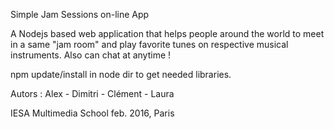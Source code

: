 Simple Jam Sessions on-line App

A Nodejs based web application that helps people around the world to meet in a same "jam room" and play favorite tunes on respective musical instruments. Also can chat at anytime !

npm update/install in node dir to get needed libraries.

Autors : Alex - Dimitri - Clément - Laura

IESA Multimedia School feb. 2016, Paris
